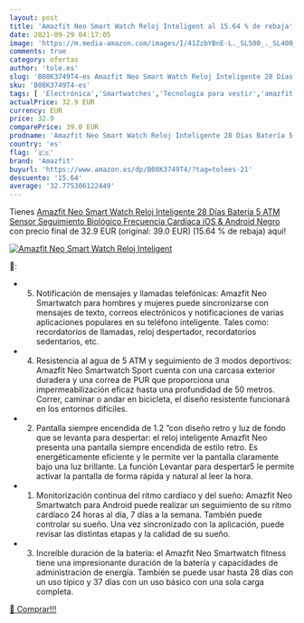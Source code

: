 ```yaml
---
layout: post
title: 'Amazfit Neo Smart Watch Reloj Inteligent al 15.64 % de rebaja'
date: 2021-09-29 04:17:05
image: 'https://m.media-amazon.com/images/I/41ZzbYBnE-L._SL500_._SL400_.jpg'
comments: true
category: ofertas
author: 'tole.es'
slug: 'B08K3749T4-es Amazfit Neo Smart Watch Reloj Inteligente 28 Días Batería...'
sku: 'B08K3749T4-es'
tags: [ 'Electrónica','Smartwatches','Tecnología para vestir','amazfit','android', ]
actualPrice: 32.9 EUR
currency: EUR
price: 32.9
comparePrice: 39.0 EUR
prodname: 'Amazfit Neo Smart Watch Reloj Inteligente 28 Días Batería 5 ATM Sensor Seguimiento Biológico Frecuencia Cardíaca iOS & Android  Negro '
country: 'es'
flag: '🇪🇸'
brand: 'Amazfit'
buyurl: 'https://www.amazon.es/dp/B08K3749T4/?tag=tolees-21'
descuento: '15.64'
average: '32.775306122449'
---
```


Tienes [Amazfit Neo Smart Watch Reloj Inteligente 28 Días Batería 5 ATM Sensor Seguimiento Biológico Frecuencia Cardíaca iOS & Android  Negro ](https://www.amazon.es/dp/B08K3749T4/?tag=tolees-21) con precio final de  32.9 EUR (original: 39.0 EUR) (15.64 %  de rebaja) aqui!

[![Amazfit Neo Smart Watch Reloj Inteligent](https://m.media-amazon.com/images/I/41ZzbYBnE-L._SL500_._SL400_.jpg)](https://www.amazon.es/dp/B08K3749T4/?tag=tolees-21)

🔎:

- 5. Notificación de mensajes y llamadas telefónicas: Amazfit Neo Smartwatch para hombres y mujeres puede sincronizarse con mensajes de texto, correos electrónicos y notificaciones de varias aplicaciones populares en su teléfono inteligente. Tales como: recordatorios de llamadas, reloj despertador, recordatorios sedentarios, etc.
- 4. Resistencia al agua de 5 ATM y seguimiento de 3 modos deportivos: Amazfit Neo Smartwatch Sport cuenta con una carcasa exterior duradera y una correa de PUR que proporciona una impermeabilización eficaz hasta una profundidad de 50 metros. Correr, caminar o andar en bicicleta, el diseño resistente funcionará en los entornos difíciles.
- 2. Pantalla siempre encendida de 1.2 ”con diseño retro y luz de fondo que se levanta para despertar: el reloj inteligente Amazfit Neo presenta una pantalla siempre encendida de estilo retro. Es energéticamente eficiente y le permite ver la pantalla claramente bajo una luz brillante. La función Levantar para despertar5 le permite activar la pantalla de forma rápida y natural al leer la hora.
- 1. Monitorización continua del ritmo cardíaco y del sueño: Amazfit Neo Smartwatch para Android puede realizar un seguimiento de su ritmo cardíaco 24 horas al día, 7 días a la semana. También puede controlar su sueño. Una vez sincronizado con la aplicación, puede revisar las distintas etapas y la calidad de su sueño.
- 3. Increíble duración de la batería: el Amazfit Neo Smartwatch fitness tiene una impresionante duración de la batería y capacidades de administración de energía. También se puede usar hasta 28 días con un uso típico y 37 días con un uso básico con una sola carga completa.

[🛒 Comprar!!!](https://www.amazon.es/dp/B08K3749T4/?tag=tolees-21)
